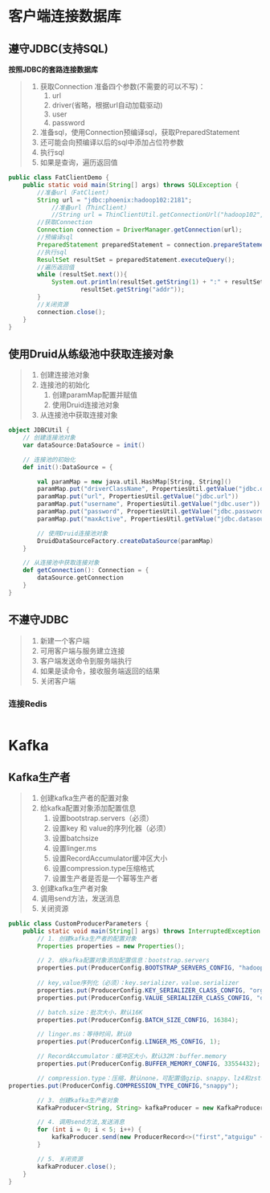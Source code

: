 # 客户端连接数据库

## 遵守JDBC(支持SQL)

**按照JDBC的套路连接数据库**

> 1. 获取Connection
>    准备四个参数(不需要的可以不写)：
>    1. url
>    2. driver(省略，根据url自动加载驱动)
>    3. user
>    4. password
> 2. 准备sql，使用Connection预编译sql，获取PreparedStatement
> 3. 还可能会向预编译以后的sql中添加占位符参数
> 4. 执行sql
> 5. 如果是查询，遍历返回值

```java
public class FatClientDemo {
    public static void main(String[] args) throws SQLException {
        //准备url（FatClient）
        String url = "jdbc:phoenix:hadoop102:2181";
            //准备url（ThinClient）
            //String url = ThinClientUtil.getConnectionUrl("hadoop102", 8765);
        //获取Connection
        Connection connection = DriverManager.getConnection(url);
        //预编译sql
        PreparedStatement preparedStatement = connection.prepareStatement("select * from student1");
        //执行sql
        ResultSet resultSet = preparedStatement.executeQuery();
        //遍历返回值
        while (resultSet.next()){
            System.out.println(resultSet.getString(1) + ":" + resultSet.getString(2) + ":" +
                    resultSet.getString("addr"));
        }
        //关闭资源
        connection.close();
    }
}
```

## 使用Druid从练级池中获取连接对象

> 1. 创建连接池对象
> 2. 连接池的初始化
>    1. 创建paramMap配置并赋值
>    2. 使用Druid连接池对象
> 3. 从连接池中获取连接对象

```scala
object JDBCUtil {
    // 创建连接池对象
    var dataSource:DataSource = init()

    // 连接池的初始化
    def init():DataSource = {

        val paramMap = new java.util.HashMap[String, String]()
        paramMap.put("driverClassName", PropertiesUtil.getValue("jdbc.driver.name"))
        paramMap.put("url", PropertiesUtil.getValue("jdbc.url"))
        paramMap.put("username", PropertiesUtil.getValue("jdbc.user"))
        paramMap.put("password", PropertiesUtil.getValue("jdbc.password"))
        paramMap.put("maxActive", PropertiesUtil.getValue("jdbc.datasource.size"))

        // 使用Druid连接池对象
        DruidDataSourceFactory.createDataSource(paramMap)
    }

    // 从连接池中获取连接对象
    def getConnection(): Connection = {
        dataSource.getConnection
    }
}
```







## 不遵守JDBC

> 1. 新建一个客户端
> 2. 可用客户端与服务建立连接
> 3. 客户端发送命令到服务端执行
> 4. 如果是读命令，接收服务端返回的结果
> 5. 关闭客户端

### 连接Redis

```scala
```





# Kafka

## Kafka生产者

> 1. 创建kafka生产者的配置对象
> 2. 给kafka配置对象添加配置信息
>    1. 设置bootstrap.servers（必须）
>    2. 设置key 和 value的序列化器（必须）
>    3. 设置batchsize
>    4. 设置linger.ms
>    5. 设置RecordAccumulator缓冲区大小
>    6. 设置compression.type压缩格式
>    7. 设置生产者是否是一个幂等生产者
> 3. 创建kafka生产者对象
> 4. 调用send方法，发送消息
> 5. 关闭资源

```java
public class CustomProducerParameters {
    public static void main(String[] args) throws InterruptedException {
        // 1. 创建kafka生产者的配置对象
        Properties properties = new Properties();

        // 2. 给kafka配置对象添加配置信息：bootstrap.servers
        properties.put(ProducerConfig.BOOTSTRAP_SERVERS_CONFIG, "hadoop102:9092");
        
        // key,value序列化（必须）：key.serializer，value.serializer
        properties.put(ProducerConfig.KEY_SERIALIZER_CLASS_CONFIG, "org.apache.kafka.common.serialization.StringSerializer");
        properties.put(ProducerConfig.VALUE_SERIALIZER_CLASS_CONFIG, "org.apache.kafka.common.serialization.StringSerializer");

        // batch.size：批次大小，默认16K
        properties.put(ProducerConfig.BATCH_SIZE_CONFIG, 16384);

        // linger.ms：等待时间，默认0
        properties.put(ProducerConfig.LINGER_MS_CONFIG, 1);

        // RecordAccumulator：缓冲区大小，默认32M：buffer.memory
        properties.put(ProducerConfig.BUFFER_MEMORY_CONFIG, 33554432);

        // compression.type：压缩，默认none，可配置值gzip、snappy、lz4和zstd
properties.put(ProducerConfig.COMPRESSION_TYPE_CONFIG,"snappy");

        // 3. 创建kafka生产者对象
        KafkaProducer<String, String> kafkaProducer = new KafkaProducer<String, String>(properties);

        // 4. 调用send方法,发送消息
        for (int i = 0; i < 5; i++) {
            kafkaProducer.send(new ProducerRecord<>("first","atguigu" + i));
        }

        // 5. 关闭资源
        kafkaProducer.close();
    }
}
```









